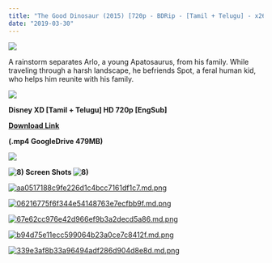 ```yaml
---
title: "The Good Dinosaur (2015) [720p - BDRip - [Tamil + Telugu] - x264 - 500MB - ESubs]"
date: "2019-03-30"
---
```


![](https://http2.mlstatic.com/un-gran-dinosaurio-bluray-dvd-importado-usa-disney-pixar-D_NQ_NP_667511-MLM20589114972_022016-F.webp)

A rainstorm separates Arlo, a young Apatosaurus, from his family. While traveling through a harsh landscape, he befriends Spot, a feral human kid, who helps him reunite with his family.

![](https://toonnetworktamil.webs.com/Toon{ef10caf61486310a8a3b16273f71b4c0877c64678ebf3a2890fcc81ce1775344}20Network{ef10caf61486310a8a3b16273f71b4c0877c64678ebf3a2890fcc81ce1775344}20Tamil.gif)

**Disney XD \[Tamil + Telugu\] HD 720p \[EngSub\]**

**[Download Link](https://drive.google.com/uc?id=1iVDzO8ozG9FdFLnEvEz-3HHI0r0Vl_WS&export=download)**

**(.mp4 GoogleDrive 479MB)**

![](https://toonnetworktamil.webs.com/Toon{ef10caf61486310a8a3b16273f71b4c0877c64678ebf3a2890fcc81ce1775344}20Network{ef10caf61486310a8a3b16273f71b4c0877c64678ebf3a2890fcc81ce1775344}20Tamil.gif)

 **![8)](https://static.websimages.com/JS/Punymce/plugins/emoticons/img/cool.gif) Screen Shots ![8)](https://static.websimages.com/JS/Punymce/plugins/emoticons/img/cool.gif)** 

[![aa0517188c9fe226d1c4bcc7161df1c7.md.png](https://extraimage.net/images/2018/04/09/aa0517188c9fe226d1c4bcc7161df1c7.md.png)](https://extraimage.net/image/n923)

[![06216775f6f344e54148763e7ecfbb9f.md.png](https://extraimage.net/images/2018/04/09/06216775f6f344e54148763e7ecfbb9f.md.png)](https://extraimage.net/image/n92b)

[![67e62cc976e42d966ef9b3a2decd5a86.md.png](https://extraimage.net/images/2018/04/09/67e62cc976e42d966ef9b3a2decd5a86.md.png)](https://extraimage.net/image/n92h)

[![b94d75e11ecc599064b23a0ce7c8412f.md.png](https://extraimage.net/images/2018/04/09/b94d75e11ecc599064b23a0ce7c8412f.md.png)](https://extraimage.net/image/n92d)

[![339e3af8b33a96494adf286d904d8e8d.md.png](https://extraimage.net/images/2018/04/09/339e3af8b33a96494adf286d904d8e8d.md.png)](https://extraimage.net/image/n92l)
